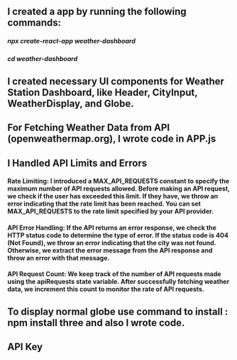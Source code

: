 ## I created a app by running the following commands:

##### npx create-react-app weather-dashboard
##### cd weather-dashboard
## I created necessary UI components for Weather Station Dashboard, like Header, CityInput, WeatherDisplay, and Globe.

## For Fetching Weather Data from API (openweathermap.org), I wrote code in APP.js

## I Handled API Limits and Errors

#### Rate Limiting: I introduced a MAX_API_REQUESTS constant to specify the maximum number of API requests allowed. Before making an API request, we check if the user has exceeded this limit. If they have, we throw an error indicating that the rate limit has been reached. You can set MAX_API_REQUESTS to the rate limit specified by your API provider.

#### API Error Handling: If the API returns an error response, we check the HTTP status code to determine the type of error. If the status code is 404 (Not Found), we throw an error indicating that the city was not found. Otherwise, we extract the error message from the API response and throw an error with that message.

#### API Request Count: We keep track of the number of API requests made using the apiRequests state variable. After successfully fetching weather data, we increment this count to monitor the rate of API requests.

## To display normal globe use command to install : npm install three and also I wrote code.
## API Key
